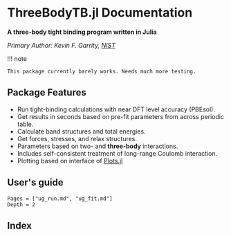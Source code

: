# ThreeBodyTB.jl Documentation


**A three-body tight binding program written in Julia**

*Primary Author: Kevin F. Garrity, [NIST](https://www.nist.gov/people/kevin-garrity)*

!!! note

    This package currently barely works. Needs much more testing.

## Package Features

- Run tight-binding calculations with near DFT level accuracy (PBEsol).
- Get results in seconds based on pre-fit parameters from across periodic table.
- Calculate band structures and total energies.
- Get forces, stresses, and relax structures.
- Parameters based on two- and **three-body** interactions.
- Includes self-consistent treatment of long-range Coulomb interaction.
- Plotting based on interface of [Plots.jl](http://docs.juliaplots.org/latest/)

## User's guide

```@contents
Pages = ["ug_run.md", "ug_fit.md"]
Depth = 2
```

## Index

```@index
```



